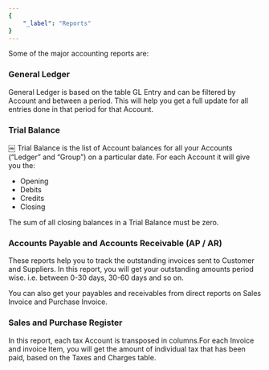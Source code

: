 ```yaml
---
{
	"_label": "Reports"
}
---
```

Some of the major accounting reports are:

### General Ledger

General Ledger is based on the table GL Entry and can be filtered by Account and between a period. This will help you get a full update for all entries done in that period for that Account.

### Trial Balance
￼
Trial Balance is the list of Account balances for all your Accounts (“Ledger” and “Group”) on a particular date. For each Account it will give you the:

- Opening
- Debits
- Credits
- Closing

The sum of all closing balances in a Trial Balance must be zero. 

### Accounts Payable and Accounts Receivable (AP / AR)

These reports help you to track the outstanding invoices sent to Customer and Suppliers. In this report, you will get your outstanding amounts period wise. i.e. between 0-30 days, 30-60 days and so on.

You can also get your payables and receivables from direct reports on Sales Invoice and Purchase Invoice.

### Sales and Purchase Register

In this report, each tax Account is transposed in columns.For each Invoice and invoice Item, you will get the amount of individual tax that has been paid, based on the Taxes and Charges table.
